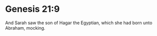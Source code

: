 # Genesis 21:9

And Sarah saw the son of Hagar the Egyptian, which she had born unto Abraham, mocking.